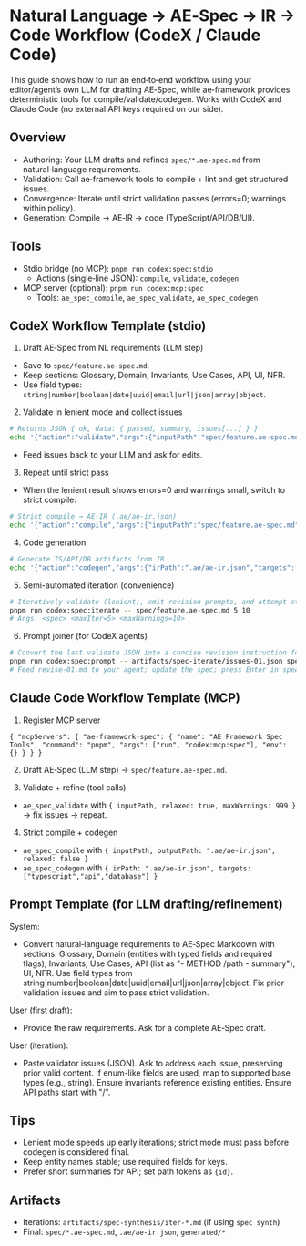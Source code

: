 # Natural Language → AE‑Spec → IR → Code Workflow (CodeX / Claude Code)

This guide shows how to run an end‑to‑end workflow using your editor/agent’s own LLM for drafting AE‑Spec, while ae‑framework provides deterministic tools for compile/validate/codegen. Works with CodeX and Claude Code (no external API keys required on our side).

## Overview

- Authoring: Your LLM drafts and refines `spec/*.ae-spec.md` from natural‑language requirements.
- Validation: Call ae‑framework tools to compile + lint and get structured issues.
- Convergence: Iterate until strict validation passes (errors=0; warnings within policy).
- Generation: Compile → AE‑IR → code (TypeScript/API/DB/UI).

## Tools

- Stdio bridge (no MCP): `pnpm run codex:spec:stdio`
  - Actions (single‑line JSON): `compile`, `validate`, `codegen`
- MCP server (optional): `pnpm run codex:mcp:spec`
  - Tools: `ae_spec_compile`, `ae_spec_validate`, `ae_spec_codegen`

## CodeX Workflow Template (stdio)

1) Draft AE‑Spec from NL requirements (LLM step)
- Save to `spec/feature.ae-spec.md`.
- Keep sections: Glossary, Domain, Invariants, Use Cases, API, UI, NFR.
- Use field types: `string|number|boolean|date|uuid|email|url|json|array|object`.

2) Validate in lenient mode and collect issues
```bash
# Returns JSON { ok, data: { passed, summary, issues[...] } }
echo '{"action":"validate","args":{"inputPath":"spec/feature.ae-spec.md","relaxed":true,"maxWarnings":999}}' | pnpm run codex:spec:stdio
```
- Feed issues back to your LLM and ask for edits.

3) Repeat until strict pass
- When the lenient result shows errors=0 and warnings small, switch to strict compile:
```bash
# Strict compile → AE‑IR (.ae/ae-ir.json)
echo '{"action":"compile","args":{"inputPath":"spec/feature.ae-spec.md","outputPath":".ae/ae-ir.json","relaxed":false}}' | pnpm run codex:spec:stdio
```

4) Code generation
```bash
# Generate TS/API/DB artifacts from IR
echo '{"action":"codegen","args":{"irPath":".ae/ae-ir.json","targets":["typescript","api","database"]}}' | pnpm run codex:spec:stdio
```

5) Semi-automated iteration (convenience)
```bash
# Iteratively validate (lenient), emit revision prompts, and attempt strict compile+codegen
pnpm run codex:spec:iterate -- spec/feature.ae-spec.md 5 10
# Args: <spec> <maxIter=5> <maxWarnings=10>
```

6) Prompt joiner (for CodeX agents)
```bash
# Convert the last validate JSON into a concise revision instruction for your LLM
pnpm run codex:spec:prompt -- artifacts/spec-iterate/issues-01.json spec/feature.ae-spec.md > artifacts/spec-iterate/revise-01.md
# Feed revise-01.md to your agent; update the spec; press Enter in spec-iterate loop.
```

## Claude Code Workflow Template (MCP)

1) Register MCP server
```jsonc
{ "mcpServers": { "ae-framework-spec": { "name": "AE Framework Spec Tools", "command": "pnpm", "args": ["run", "codex:mcp:spec"], "env": {} } } }
```

2) Draft AE‑Spec (LLM step) → `spec/feature.ae-spec.md`.

3) Validate + refine (tool calls)
- `ae_spec_validate` with `{ inputPath, relaxed: true, maxWarnings: 999 }` → fix issues → repeat.

4) Strict compile + codegen
- `ae_spec_compile` with `{ inputPath, outputPath: ".ae/ae-ir.json", relaxed: false }`
- `ae_spec_codegen` with `{ irPath: ".ae/ae-ir.json", targets: ["typescript","api","database"] }`

## Prompt Template (for LLM drafting/refinement)

System:
- Convert natural‑language requirements to AE‑Spec Markdown with sections: Glossary, Domain (entities with typed fields and required flags), Invariants, Use Cases, API (list as "- METHOD /path - summary"), UI, NFR. Use field types from string|number|boolean|date|uuid|email|url|json|array|object. Fix prior validation issues and aim to pass strict validation.

User (first draft):
- Provide the raw requirements. Ask for a complete AE‑Spec draft.

User (iteration):
- Paste validator issues (JSON). Ask to address each issue, preserving prior valid content. If enum-like fields are used, map to supported base types (e.g., string). Ensure invariants reference existing entities. Ensure API paths start with "/".

## Tips

- Lenient mode speeds up early iterations; strict mode must pass before codegen is considered final.
- Keep entity names stable; use required fields for keys.
- Prefer short summaries for API; set path tokens as `{id}`.

## Artifacts
- Iterations: `artifacts/spec-synthesis/iter-*.md` (if using `spec synth`)
- Final: `spec/*.ae-spec.md`, `.ae/ae-ir.json`, `generated/*`
